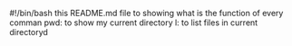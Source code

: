 #!/bin/bash
this README.md file to showing what is the function of every comman
pwd: to show my current directory
l: to list files in current directoryd
